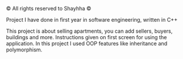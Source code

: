 © All rights reserved to Shayhha ©

Project I have done in first year in software engineering, written in C++

This project is about selling apartments, you can add sellers, buyers, buildings and more. 
Instructions given on first screen for using the application. 
In this project I used OOP features like inheritance and polymorphism.

